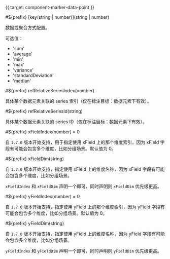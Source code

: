 {{ target: component-marker-data-point }}

#${prefix} [key(string | number)](string | number)

数据或聚合方式配置。

可选值：

- 'sum'
- 'average'
- 'min'
- 'max'
- 'variance'
- 'standardDeviation'
- 'median'

#${prefix} refRelativeSeriesIndex(number)

具体某个数据元素关联的 series 索引（仅在标注目标：数据元素下有效）。

#${prefix} refRelativeSeriesId(string)

具体某个数据元素关联的 series ID（仅在标注目标：数据元素下有效）。

#${prefix} xFieldIndex(number) = 0

自 `1.7.0` 版本开始支持，用于指定使用 xField 上的那个维度索引，因为 xField 字段有可能会包含多个维度，比如分组场景。默认值为 0。

#${prefix} xFieldDim(string)

自 `1.7.0` 版本开始支持，指定使用 xField 上的维度名称，因为 xField 字段有可能会包含多个维度，比如分组场景。

`xFieldIndex` 和 `xFieldDim` 声明一个即可，同时声明则 `xFieldDim` 优先级更高。

#${prefix} yFieldIndex(number) = 0

自 `1.7.0` 版本开始支持，指定使用 yField 上的那个维度索引，因为 yField 字段有可能会包含多个维度，比如分组场景。默认值为 0。

#${prefix} yFieldDim(string)

自 `1.7.0` 版本开始支持，指定使用 yField 上的维度名称，因为 yField 字段有可能会包含多个维度，比如分组场景。

`yFieldIndex` 和 `yFieldDim` 声明一个即可，同时声明则 `yFieldDim` 优先级更高。
